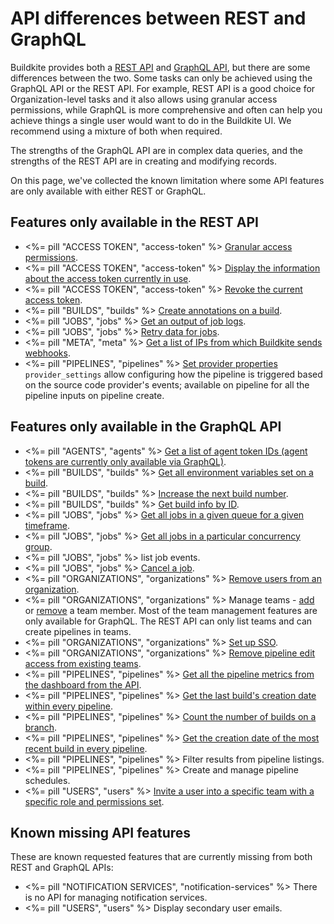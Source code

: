 # API differences between REST and GraphQL

Buildkite provides both a [REST API](/docs/apis/rest-api) and [GraphQL API](/docs/apis/graphql-api), but there are some differences between the two. Some tasks can only be achieved using the GraphQL API or the REST API. For example, REST API is a good choice for Organization-level tasks and it also allows using granular access permissions, while GraphQL is more comprehensive and often can help you achieve things a single user would want to do in the Buildkite UI. We recommend using a mixture of both when required.


The strengths of the GraphQL API are in complex data queries, and the strengths of the REST API are in creating and modifying records.

On this page, we've collected the known limitation where some API features are only available with either REST or GraphQL.

## Features only available in the REST API

* <%= pill "ACCESS TOKEN", "access-token" %> [Granular access permissions](/docs/apis/managing-api-tokens#token-scopes).
* <%= pill "ACCESS TOKEN", "access-token" %> [Display the information about the access token currently in use](/docs/apis/rest-api/access-token#get-the-current-token).
* <%= pill "ACCESS TOKEN", "access-token" %> [Revoke the current access token](/docs/apis/rest-api/access-token#revoke-the-current-token).
* <%= pill "BUILDS", "builds" %> [Create annotations on a build](/docs/apis/rest-api/annotations).
* <%= pill "JOBS", "jobs" %> [Get an output of job logs](/docs/apis/rest-api/jobs#get-a-jobs-log-output).
* <%= pill "JOBS", "jobs" %> [Retry data for jobs](/docs/apis/rest-api/jobs#retry-a-job).
* <%= pill "META", "meta" %> [Get a list of IPs from which Buildkite sends webhooks](/docs/apis/rest-api/meta#get-meta-information).
* <%= pill "PIPELINES", "pipelines" %> [Set provider properties](/docs/apis/rest-api/pipelines#provider-settings-properties) `provider_settings` allow configuring how the pipeline is triggered based on the source code provider's events; available on pipeline for all the pipeline inputs on pipeline create.

## Features only available in the GraphQL API

* <%= pill "AGENTS", "agents" %> [Get a list of agent token IDs (agent tokens are currently only available via GraphQL)](/docs/apis/graphql/cookbooks/agents#get-a-list-of-agent-token-ids).
* <%= pill "BUILDS", "builds" %> [Get all environment variables set on a build](/docs/apis/graphql/cookbooks/builds#get-all-environment-variables-set-on-a-build).
* <%= pill "BUILDS", "builds" %> [Increase the next build number](/docs/apis/graphql/cookbooks/builds#increase-the-next-build-number).
* <%= pill "BUILDS", "builds" %> [Get build info by ID](/docs/apis/graphql/cookbooks/builds#get-build-info-by-id).
* <%= pill "JOBS", "jobs" %> [Get all jobs in a given queue for a given timeframe](/docs/apis/graphql/cookbooks/jobs#get-all-jobs-in-a-given-queue-for-a-given-timeframe).
* <%= pill "JOBS", "jobs" %> [Get all jobs in a particular concurrency group](/docs/apis/graphql/cookbooks/jobs#get-all-jobs-in-a-particular-concurrency-group).
* <%= pill "JOBS", "jobs" %> list job events.
* <%= pill "JOBS", "jobs" %> [Cancel a job](/docs/apis/graphql/schemas/mutation/jobtypecommandcancel).
* <%= pill "ORGANIZATIONS", "organizations" %> [Remove users from an organization](/docs/apis/graphql/cookbooks/organizations#delete-an-organization-member).
* <%= pill "ORGANIZATIONS", "organizations" %> Manage teams - [add](/docs/apis/graphql/cookbooks/teams#add-an-existing-organization-user-to-a-team) or [remove](/docs/apis/graphql/cookbooks/teams#remove-a-team-member) a team member. Most of the team management features are only available for GraphQL. The REST API can only list teams and can create pipelines in teams.
* <%= pill "ORGANIZATIONS", "organizations" %> [Set up SSO](/docs/integrations/sso/sso-setup-with-graphql).
* <%= pill "ORGANIZATIONS", "organizations" %> [Remove pipeline edit access from existing teams](/docs/apis/graphql/cookbooks/teams#set-teams-pipeline-edit-access-to-read-only-or-build-and-read).
* <%= pill "PIPELINES", "pipelines" %> [Get all the pipeline metrics from the dashboard from the API](/docs/apis/graphql/cookbooks/pipelines#get-pipeline-metrics).
* <%= pill "PIPELINES", "pipelines" %> [Get the last build's creation date within every pipeline](/docs/apis/graphql/cookbooks/builds#get-the-creation-date-of-the-most-recent-build-in-every-pipeline).
* <%= pill "PIPELINES", "pipelines" %> [Count the number of builds on a branch](/docs/apis/graphql/cookbooks/builds#count-the-number-of-builds-on-a-branch).
* <%= pill "PIPELINES", "pipelines" %> [Get the creation date of the most recent build in every pipeline](/docs/apis/graphql/cookbooks/builds#get-the-creation-date-of-the-most-recent-build-in-every-pipeline).
* <%= pill "PIPELINES", "pipelines" %> Filter results from pipeline listings.
* <%= pill "PIPELINES", "pipelines" %> Create and manage pipeline schedules.
* <%= pill "USERS", "users" %> [Invite a user into a specific team with a specific role and permissions set](/docs/apis/graphql/cookbooks/organizations#create-a-user-add-them-to-a-team-and-set-user-permissions).

## Known missing API features

These are known requested features that are currently missing from both REST and GraphQL APIs:

* <%= pill "NOTIFICATION SERVICES", "notification-services" %> There is no API for managing notification services.
* <%= pill "USERS", "users" %> Display secondary user emails.

